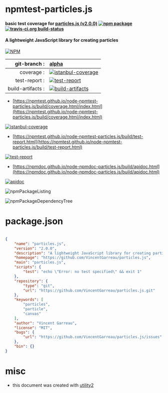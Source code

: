 # npmtest-particles.js

#### basic test coverage for  [particles.js (v2.0.0)](https://github.com/VincentGarreau/particles.js)  [![npm package](https://img.shields.io/npm/v/npmtest-particles.js.svg?style=flat-square)](https://www.npmjs.org/package/npmtest-particles.js) [![travis-ci.org build-status](https://api.travis-ci.org/npmtest/node-npmtest-particles.js.svg)](https://travis-ci.org/npmtest/node-npmtest-particles.js)

#### A lightweight JavaScript library for creating particles

[![NPM](https://nodei.co/npm/particles.js.png?downloads=true&downloadRank=true&stars=true)](https://www.npmjs.com/package/particles.js)

| git-branch : | [alpha](https://github.com/npmtest/node-npmtest-particles.js/tree/alpha)|
|--:|:--|
| coverage : | [![istanbul-coverage](https://npmtest.github.io/node-npmtest-particles.js/build/coverage.badge.svg)](https://npmtest.github.io/node-npmtest-particles.js/build/coverage.html/index.html)|
| test-report : | [![test-report](https://npmtest.github.io/node-npmtest-particles.js/build/test-report.badge.svg)](https://npmtest.github.io/node-npmtest-particles.js/build/test-report.html)|
| build-artifacts : | [![build-artifacts](https://npmtest.github.io/node-npmtest-particles.js/glyphicons_144_folder_open.png)](https://github.com/npmtest/node-npmtest-particles.js/tree/gh-pages/build)|

- [https://npmtest.github.io/node-npmtest-particles.js/build/coverage.html/index.html](https://npmtest.github.io/node-npmtest-particles.js/build/coverage.html/index.html)

[![istanbul-coverage](https://npmtest.github.io/node-npmtest-particles.js/build/screenCapture.buildCi.browser.%252Ftmp%252Fbuild%252Fcoverage.lib.html.png)](https://npmtest.github.io/node-npmtest-particles.js/build/coverage.html/index.html)

- [https://npmtest.github.io/node-npmtest-particles.js/build/test-report.html](https://npmtest.github.io/node-npmtest-particles.js/build/test-report.html)

[![test-report](https://npmtest.github.io/node-npmtest-particles.js/build/screenCapture.buildCi.browser.%252Ftmp%252Fbuild%252Ftest-report.html.png)](https://npmtest.github.io/node-npmtest-particles.js/build/test-report.html)

- [https://npmdoc.github.io/node-npmdoc-particles.js/build/apidoc.html](https://npmdoc.github.io/node-npmdoc-particles.js/build/apidoc.html)

[![apidoc](https://npmdoc.github.io/node-npmdoc-particles.js/build/screenCapture.buildCi.browser.%252Ftmp%252Fbuild%252Fapidoc.html.png)](https://npmdoc.github.io/node-npmdoc-particles.js/build/apidoc.html)

![npmPackageListing](https://npmtest.github.io/node-npmtest-particles.js/build/screenCapture.npmPackageListing.svg)

![npmPackageDependencyTree](https://npmtest.github.io/node-npmtest-particles.js/build/screenCapture.npmPackageDependencyTree.svg)



# package.json

```json

{
    "name": "particles.js",
    "version": "2.0.0",
    "description": "A lightweight JavaScript library for creating particles",
    "homepage": "https://github.com/VincentGarreau/particles.js",
    "main": "particles.js",
    "scripts": {
        "test": "echo \"Error: no test specified\" && exit 1"
    },
    "repository": {
        "type": "git",
        "url": "https://github.com/VincentGarreau/particles.js.git"
    },
    "keywords": [
        "particles",
        "particle",
        "canvas"
    ],
    "author": "Vincent Garreau",
    "license": "MIT",
    "bugs": {
        "url": "https://github.com/VincentGarreau/particles.js/issues"
    },
    "bin": {}
}
```



# misc
- this document was created with [utility2](https://github.com/kaizhu256/node-utility2)
